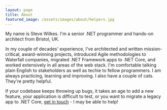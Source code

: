 ```yaml
---
layout: page
title: About
featured_image: /assets/images/about/helpers.jpg
---
```


My name is Steve Wilkes. I'm a senior .NET programmer and hands-on architect from Bristol, UK.

In my couple of decades' experience, I've architected and written mission-critical, award-winning projects,
introduced Agile methodologies to Waterfall companies, migrated .NET Framework apps to .NET Core, and worked 
extensively in all areas of the web stack. I'm comfortable talking plain English to stakeholders as well as
techie to fellow programmers. I am always practicing, learning and improving. I also have a couple of cats.
They're pretty helpful.

If your codebase keeps throwing up bugs, it takes an age to add a new feature, your application is difficult
to test, or you want to migrate a legacy app to .NET Core, [get in touch](/contact) - I may be able to help! 